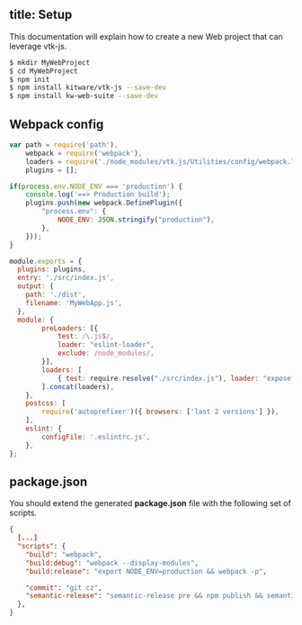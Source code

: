 title: Setup
---

This documentation will explain how to create a new Web project that can leverage vtk-js.

``` bash
$ mkdir MyWebProject
$ cd MyWebProject
$ npm init
$ npm install kitware/vtk-js --save-dev
$ npm install kw-web-suite --save-dev
```

## Webpack config

``` js webpack.config.js
var path = require('path'),
    webpack = require('webpack'),
    loaders = require('./node_modules/vtk.js/Utilities/config/webpack.loaders.js'),
    plugins = [];

if(process.env.NODE_ENV === 'production') {
    console.log('==> Production build');
    plugins.push(new webpack.DefinePlugin({
        "process.env": {
            NODE_ENV: JSON.stringify("production"),
        },
    }));
}

module.exports = {
  plugins: plugins,
  entry: './src/index.js',
  output: {
    path: './dist',
    filename: 'MyWebApp.js',
  },
  module: {
        preLoaders: [{
            test: /\.js$/,
            loader: "eslint-loader",
            exclude: /node_modules/,
        }],
        loaders: [
            { test: require.resolve("./src/index.js"), loader: "expose?MyWebApp" },
        ].concat(loaders),
    },
    postcss: [
        require('autoprefixer')({ browsers: ['last 2 versions'] }),
    ],
    eslint: {
        configFile: '.eslintrc.js',
    },
};

```

## package.json

You should extend the generated **package.json** file with the following set of scripts.

``` json package.json
{
  [...]
  "scripts": {
    "build": "webpack",
    "build:debug": "webpack --display-modules",
    "build:release": "export NODE_ENV=production && webpack -p",

    "commit": "git cz",
    "semantic-release": "semantic-release pre && npm publish && semantic-release post"
  },
}
```
